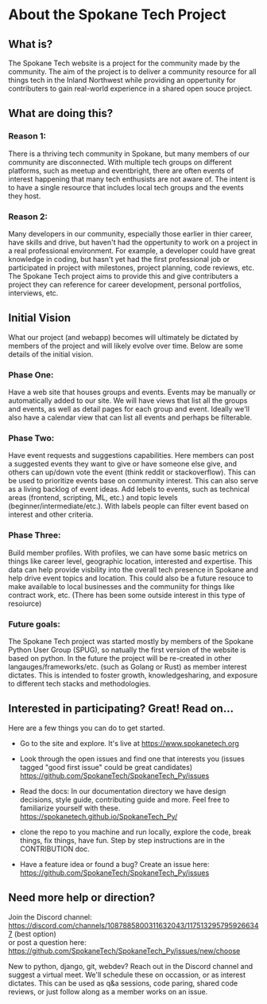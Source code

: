 # About the Spokane Tech Project


## What is?

The Spokane Tech website is a project for the community made by the community. The aim of the project is to deliver a community resource for all things tech in the Inland Northwest while providing an oppertunity for contributers to gain real-world experience in a shared open souce project.


## What are doing this?

### Reason 1:
There is a thriving tech community in Spokane, but many members of our community are disconnected. With multiple tech groups on different platforms, such as meetup and eventbright, there are often events of interest happening that many tech enthusists are not aware of. The intent is to have a single resource that includes local tech groups and the events they host.

### Reason 2:
Many developers in our community, especially those earlier in thier career, have skills and drive, but haven't had the oppertunity to work on a project in a real professional environment. For example, a developer could have great knowledge in coding, but hasn't yet had the first professional job or participated in project with milestones, project planning, code reviews, etc. The Spokane Tech project aims to provide this and give contributers a project they can reference for career development, personal portfolios, interviews, etc. 


## Initial Vision

What our project (and webapp) becomes will ultimately be dictated by members of the project and will likely evolve over time. Below are some details of the initial vision.


### Phase One:  
Have a web site that houses groups and events. Events may be manually or automatically added to our site. We will have views that list all the groups and events, as well as detail pages for each group and event. Ideally we'll also have a calendar view that can list all events and perhaps be filterable.


### Phase Two:
Have event requests and suggestions capabilities. Here members can post a suggested events they want to give or have someone else give, and others can up/down vote the event (think reddit or stackoverflow). This can be used to prioritize events base on community interest. This can also serve as a living backlog of event ideas. Add lebels to events, such as technical areas (frontend, scripting, ML, etc.) and topic levels (beginner/intermediate/etc.). With labels people can filter event based on interest and other criteria.


### Phase Three:
Build member profiles. With profiles, we can have some basic metrics on things like career level, geographic location, interested and expertise. This data can help provide visbility into the overall tech presence in Spokane and help drive event topics and location. This could also be a future resouce to make available to local businesses and the communiity for things like contract work, etc. (There has been some outside interest in this type of resoiurce)


### Future goals:  
The Spokane Tech project was started mostly by members of the Spokane Python User Group (SPUG), so natually the first version of the website is based on python. In the future the project will be re-created in other langauges/frameworks/etc. (such as Golang or Rust) as member interest dictates. This is intended to foster growth, knowledgesharing, and exposure to different tech stacks and methodologies.


## Interested in participating? Great! Read on...

Here are a few things you can do to get started.

- Go to the site and explore. It's live at https://www.spokanetech.org

- Look through the open issues and find one that interests you (issues tagged "good first issue" could be great candidates)
https://github.com/SpokaneTech/SpokaneTech_Py/issues 

- Read the docs: In our documentation directory we have design decisions, style guide, contributing guide and more. Feel free to familiarize yourself with these. 
https://spokanetech.github.io/SpokaneTech_Py/ 

- clone the repo to you machine and run locally, explore the code, break things, fix things, have fun. Step by step instructions are in the CONTRIBUTION doc.

- Have a feature idea or found a bug? Create an issue here: 
https://github.com/SpokaneTech/SpokaneTech_Py/issues  

## Need more help or direction? 

Join the Discord channel:   https://discord.com/channels/1087885800311632043/1175132957959266347 (best option)  
or post a question here: 
https://github.com/SpokaneTech/SpokaneTech_Py/issues/new/choose 

New to python, django, git, webdev? Reach out in the Discord channel and suggest a virtual meet. We'll schedule these on occassion, or as interest dictates. This can be used as q&a sessions, code paring, shared code reviews, or just follow along as a member works on an issue. 
